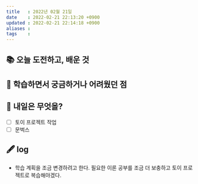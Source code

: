 ```yaml
---
title   : 2022년 02월 21일 
date    : 2022-02-21 22:13:20 +0900
updated : 2022-02-21 22:14:18 +0900
aliases : 
tags    : 
---
```

## 📚 오늘 도전하고, 배운 것

## 🤔 학습하면서 궁금하거나 어려웠던 점 

## 🌅 내일은 무엇을?
- [ ] 토이 프로젝트 작업
- [ ] 문벅스 

## 🖋 log
- 학습 계획을 조금 변경하려고 한다. 필요한 이론 공부를 조금 더 보충하고 토이 프로젝트로 복습해야겠다.  
